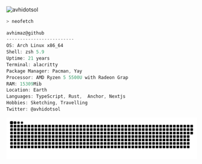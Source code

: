 <img align="center" src="https://pbs.twimg.com/profile_banners/882034338703040512/1738577983/1500x500" alt="avhidotsol" width="1080" /> 

```zsh
> neofetch
```
```csharp
avhimaz@github
-------------------------
OS: Arch Linux x86_64
Shell: zsh 5.9
Uptime: 21 years
Terminal: alacritty
Package Manager: Pacman, Yay
Processor: AMD Ryzen 5 5500U with Radeon Grap
RAM: 15309Mib
Location: Earth
Languages: TypeScript, Rust,  Anchor, Nextjs
Hobbies: Sketching, Travelling
Twitter: @avhidotsol
```



<picture>
  <source media="(prefers-color-scheme: dark)" srcset="https://raw.githubusercontent.com/AvhiMaz/AvhiMaz/output/github-snake-dark.svg" />
  <source media="(prefers-color-scheme: light)" srcset="https://raw.githubusercontent.com/AvhiMaz/AvhiMaz/output/github-snake.svg" />
  <img alt="github-snake" src="https://raw.githubusercontent.com/AvhiMaz/AvhiMaz/output/github-snake.svg" />
</picture>
